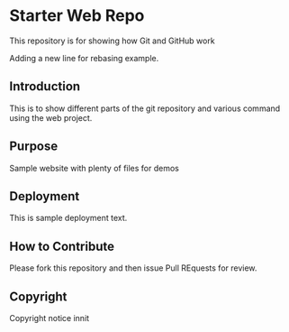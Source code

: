 # Starter Web Repo

This repository is for showing how Git and GitHub work

Adding a new line for rebasing example.

## Introduction

This is to show different parts of the git repository and various command using the web project.

## Purpose

Sample website with plenty of files for demos

## Deployment

This is sample deployment text.

## How to Contribute

Please fork this repository and then issue Pull REquests for review.

## Copyright

Copyright notice innit